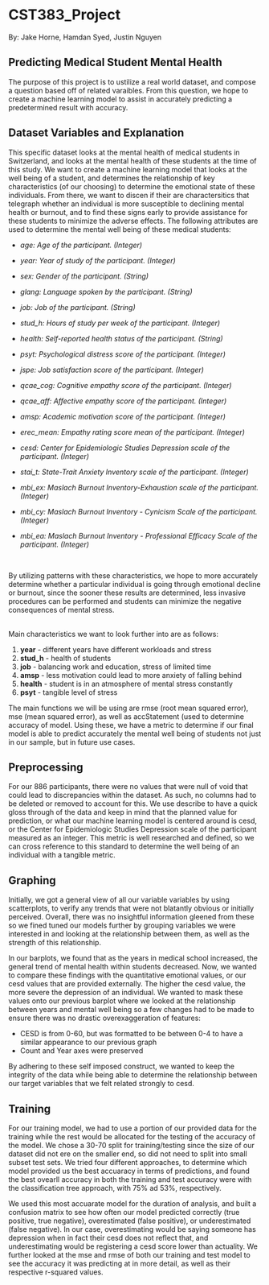 # CST383_Project
By: Jake Horne, Hamdan Syed, Justin Nguyen

## Predicting Medical Student Mental Health

The purpose of this project is to ustilize a real world dataset, and compose a question based off of related varaibles. From this question, we hope to create a machine learning model to assist in accurately predicting a predetermined result with accuracy.

## Dataset Variables and Explanation

This specific dataset looks at the mental health of medical students in Switzerland, and looks at the mental health of these students at the time of this study. We want to create a machine learning model that looks at the well being of a student, and determines the relationship of key characteristics (of our choosing) to determine the emotional state of these individuals. From there, we want to discen if their are charactersitics that telegraph whether an individual is more susceptible to declining mental health or burnout, and to find these signs early to provide assistance for these students to minimize the adverse effects. The following attributes are used to determine the mental well being of these medical students:
</br>

<i>
  
* age: Age of the participant. (Integer)

* year: Year of study of the participant. (Integer)

* sex: Gender of the participant. (String)

* glang: Language spoken by the participant. (String)

* job: Job of the participant. (String)

* stud_h: Hours of study per week of the participant. (Integer)

* health: Self-reported health status of the participant. (String)

* psyt: Psychological distress score of the participant. (Integer)

* jspe: Job satisfaction score of the participant. (Integer)

* qcae_cog: Cognitive empathy score of the participant. (Integer)

* qcae_aff: Affective empathy score of the participant. (Integer)

* amsp: Academic motivation score of the participant. (Integer)

* erec_mean: Empathy rating score mean of the participant. (Integer)

* cesd: Center for Epidemiologic Studies Depression scale of the participant. (Integer)

* stai_t: State-Trait Anxiety Inventory scale of the participant. (Integer)

* mbi_ex: Maslach Burnout Inventory-Exhaustion scale of the participant. (Integer)

* mbi_cy: Maslach Burnout Inventory - Cynicism Scale of the participant. (Integer)

* mbi_ea: Maslach Burnout Inventory - Professional Efficacy Scale of the participant. (Integer)
</i>

</br>

By utilizing patterns with these characteristics, we hope to more accurately determine whether a particular individual is going through emotional decline or burnout, since the sooner these results are determined, less invasive procedures can be performed and students can minimize the negative consequences of mental stress.
</br>
</br>

Main characteristics we want to look further into are as follows:

1. <b>year</b> - different years have different workloads and stress
2. <b>stud_h</b> - health of students
3. <b>job</b> - balancing work and education, stress of limited time
4. <b>amsp</b> - less motivation could lead to more anxiety of falling behind
5. <b>health</b> - student is in an atmosphere of mental stress constantly
6. <b>psyt</b> - tangible level of stress

The main functions we will be using are rmse (root mean squared error), mse (mean squared error), as well as accStatement (used to determine accuracy of model. Using these, we have a metric to determine if our final model is able to predict accurately the mental well being of students not just in our sample, but in future use cases.

## Preprocessing

For our 886 participants, there were no values that were null of void that could lead to discrepancies within the dataset. As such, no columns had to be deleted or removed to account for this. We use describe to have a quick gloss through of the data and keep in mind that the planned value for prediction, or what our machine learning model is centered around is cesd, or the Center for Epidemiologic Studies Depression scale of the participant measured as an integer. This metric is well researched and defined, so we can cross reference to this standard to determine the well being of an individual with a tangible metric.


## Graphing

Initially, we got a general view of all our variable variables by using scatterplots, to verify any trends that were not blatantly obvious or initially perceived. Overall, there was no insightful information gleened from these so we fined tuned our models further by grouping variables we were interested in and looking at the relationship between them, as well as the strength of this relationship. 

In our barplots, we found that as the years in medical school increased, the general trend of mental health within students decreased. Now, we wanted to compare these findings with the quantitative emotional values, or our cesd values that are provided externally. The higher the cesd value, the more severe the depression of an individual. We wanted to mask these values onto our previous barplot where we looked at the relationship between years and mental well being so a few changes had to be made to ensure there was no drastic overexaggeration of features:

* CESD is from 0-60, but was formatted to be between 0-4 to have a similar appearance to our previous graph
* Count and Year axes were preserved

By adhering to these self imposed construct, we wanted to keep the integrity of the data while being able to determine the relationship between our target variables that we felt related strongly to cesd.

## Training

For our training model, we had to use a portion of our provided data for the training while the rest would be allocated for the testing of the accuracy of the model. We chose a 30-70 split for training/testing since the size of our dataset did not ere on the smaller end, so did not need to split into small subset test sets. We tried four different approaches, to determine which model provided us the best accuaracy in terms of predictions, and found the best ovearll accuracy in both the training and test accuracy were with the classification tree approach, with 75% ad 53%, respectively.

We used this most accuarate model for the duration of analysis, and built a confusion matrix to see how often our model predicted correctly (true positive, true negative), overestimated (false positive), or underestimated (false negative). In our case, overestimating would be saying someone has depression when in fact their cesd does not reflect that, and underestimating would be registering a cesd score lower than actuality. We further looked at the mse and rmse of both our training and test model to see the accuracy it was predicting at in more detail, as well as their respective r-squared values.
